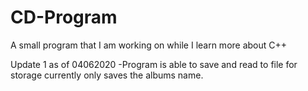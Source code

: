 # CD-Program
A small program that I am working on while I learn more about C++

Update 1 as of 04062020
  -Program is able to save and read to file for storage currently only saves the albums name.
  
